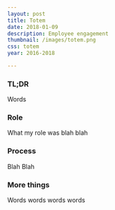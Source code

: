 ```yaml
---
layout: post
title: Totem
date: 2018-01-09
description: Employee engagement
thumbnail: /images/totem.png
css: totem
year: 2016-2018

---
```


### TL;DR
Words

### Role
What my role was blah blah

### Process
Blah Blah

### More things
Words words words words
